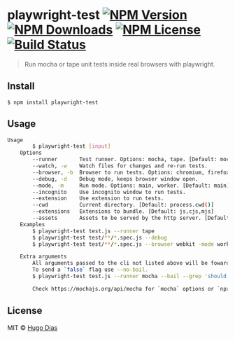 # playwright-test [![NPM Version](https://img.shields.io/npm/v/playwright-test.svg)](https://www.npmjs.com/package/playwright-test) [![NPM Downloads](https://img.shields.io/npm/dt/playwright-test.svg)](https://www.npmjs.com/package/playwright-test) [![NPM License](https://img.shields.io/npm/l/playwright-test.svg)](https://www.npmjs.com/package/playwright-test) [![Build Status](https://travis-ci.org/hugomrdias/playwright-test.svg?branch=master)](https://travis-ci.org/hugomrdias/playwright-test)

> Run mocha or tape unit tests inside real browsers with playwright.


## Install

```
$ npm install playwright-test
```


## Usage

```bash
Usage
        $ playwright-test [input]
    Options
        --runner       Test runner. Options: mocha, tape. [Default: mocha]
        --watch, -w    Watch files for changes and re-run tests.
        --browser, -b  Browser to run tests. Options: chromium, firefox, webkit. [Default: chromium]
        --debug, -d    Debug mode, keeps browser window open.
        --mode, -m     Run mode. Options: main, worker. [Default: main]
        --incognito    Use incognito window to run tests.
        --extension    Use extension to run tests.
        --cwd          Current directory. [Default: process.cwd()]
        --extensions   Extensions to bundle. [Default: js,cjs,mjs]
        --assets       Assets to be served by the http server. [Default: process.cwd()]
    Examples
        $ playwright-test test.js --runner tape
        $ playwright-test test/**/*.spec.js --debug
        $ playwright-test test/**/*.spec.js --browser webkit -mode worker --incognito --debug

    Extra arguments
        All arguments passed to the cli not listed above will be fowarded to the runner.
        To send a `false` flag use --no-bail.
        $ playwright-test test.js --runner mocha --bail --grep 'should fail'

        Check https://mochajs.org/api/mocha for `mocha` options or `npx mocha --help`.
```


## License

MIT © [Hugo Dias](http://hugodias.me)
